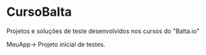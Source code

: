 # CursoBalta
Projetos e soluções de teste desenvolvidos nos cursos do "Balta.io"

MeuApp-> Projeto inicial de testes.

